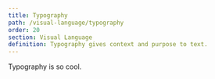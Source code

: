 ```yaml
---
title: Typography
path: /visual-language/typography
order: 20
section: Visual Language
definition: Typography gives context and purpose to text.
---
```


Typography is so cool. 
